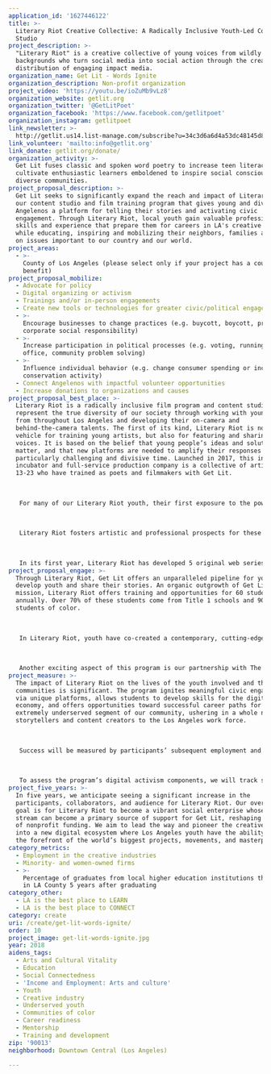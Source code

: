```yaml
---
application_id: '1627446122'
title: >-
  Literary Riot Creative Collective: A Radically Inclusive Youth-Led Content
  Studio
project_description: >-
  "Literary Riot" is a creative collective of young voices from wildly diverse
  backgrounds who turn social media into social action through the creation and
  distribution of engaging impact media.
organization_name: Get Lit - Words Ignite
organization_description: Non-profit organization
project_video: 'https://youtu.be/ioZuMb9vLz8'
organization_website: getlit.org
organization_twitter: '@GetLitPoet'
organization_facebook: 'https://www.facebook.com/getlitpoet'
organization_instagram: getlitpoet
link_newsletter: >-
  http://getlit.us14.list-manage.com/subscribe?u=34c3d6a6d4a53dc48145d88b5&id=a92bfa8739
link_volunteer: 'mailto:info@getlit.org'
link_donate: getlit.org/donate/
organization_activity: >-
  Get Lit fuses classic and spoken word poetry to increase teen literacy and
  cultivate enthusiastic learners emboldened to inspire social consciousness in
  diverse communities.
project_proposal_description: >-
  Get Lit seeks to significantly expand the reach and impact of Literary Riot,
  our content studio and film training program that gives young and diverse
  Angelenos a platform for telling their stories and activating civic
  engagement. Through Literary Riot, local youth gain valuable professional
  skills and experience that prepare them for careers in LA's creative industry,
  while educating, inspiring and mobilizing their neighbors, families and peers
  on issues important to our country and our world.
project_areas:
  - >-
    County of Los Angeles (please select only if your project has a countywide
    benefit)
project_proposal_mobilize:
  - Advocate for policy
  - Digital organizing or activism
  - Trainings and/or in-person engagements
  - Create new tools or technologies for greater civic/political engagement
  - >-
    Encourage businesses to change practices (e.g. buycott, boycott, promote
    corporate social responsibility)
  - >-
    Increase participation in political processes (e.g. voting, running for
    office, community problem solving)
  - >-
    Influence individual behavior (e.g. change consumer spending or increase
    conservation activity)
  - Connect Angelenos with impactful volunteer opportunities
  - Increase donations to organizations and causes
project_proposal_best_place: >-
  Literary Riot is a radically inclusive film program and content studio. We
  represent the true diversity of our society through working with young voices
  from throughout Los Angeles and developing their on-camera and
  behind-the-camera talents. The first of its kind, Literary Riot is not only a
  vehicle for training young artists, but also for featuring and sharing their
  voices. It is based on the belief that young people’s ideas and solutions
  matter, and that new platforms are needed to amplify their responses at a
  particularly challenging and divisive time. Launched in 2017, this in-house
  incubator and full-service production company is a collective of artists ages
  13-23 who have trained as poets and filmmakers with Get Lit. 
   
   
   
   For many of our Literary Riot youth, their first exposure to the power of poetic expression comes through Get Lit’s In-School Program. Eligible and interested young poets continue on as Get Lit Players. Students who are interested in film join our "Pilot" Program, a free 16-week course in independent filmmaking in which they learn and implement everything from development to distribution. Graduates are offered a 6 month Literary Riot Fellowship that includes additional classes and on-set experience. Young artists then move into the Literary Riot Content Studio where they receive advanced training and professional opportunities. The original content that they create builds their resumes, pays them, and promotes marginalized youth voices. 
   
    
   
   Literary Riot fosters artistic and professional prospects for these storytellers through continuing education and industry work, as well as training in professional etiquette, business skills, and other tools. It creates a bridge to success between high school and adulthood that is so often lacking in educational institutions, and has a meaningful impact on employment in L.A.’s creative industries, particularly for women and young people of color. 
   
   
   
   In its first year, Literary Riot has developed 5 original web series garnering over 3 million views, and our students’ work has screened at the Academy of Motion Picture Arts and Sciences, The Grammy Museum, and more. Current offerings include original content, in-house productions, manifestos commissioned by companies and organizations, and brand consulting that implements young voices into corporate social impact campaigns. In addition to building L.A.’s profile nationally, many of our Literary Riot filmmakers have become civic activists and gotten involved locally with the Women’s March, March for our Lives, and Rock the Vote, among others. In March 2018, our students were thrust into the epicenter of the national media campaign being supported directly by their youth peers across the country organizing the March For Our Lives. Our students produced the most watched and shared pieces of media for that campaign garnering 4 million views in 10 days.
project_proposal_engage: >-
  Through Literary Riot, Get Lit offers an unparalleled pipeline for youth to
  develop youth and share their stories. An organic outgrowth of Get Lit’s
  mission, Literary Riot offers training and opportunities for 60 students
  annually. Over 70% of these students come from Title 1 schools and 90% are
  students of color.
   
   
   
   In Literary Riot, youth have co-created a contemporary, cutting-edge platform that recognizes them as leaders and culture-makers. The studio at Get Lit, with its suite of creative tools, technology, and screening room with a cinema quality projector, is a lab in which students hone their professional skills, maximize innovation, and establish themselves as forces in the media world. Original content includes 5 web series, including Get Lit NOW, in which teen poets perform original spoken word pieces in response to recent headlines, and productions like Write to Riot, a documentary that follows 5 teen poets as they prepare to compete in Get Lit’s Classic Slam. We are currently developing our capacity to offer creative services for them to develop entirely original media content.
   
   
   
   Another exciting aspect of this program is our partnership with The United Nations. With the UN, Literary Riot is creating a curriculum that will be presented in schools as an activism toolkit. Based on the values of truth, thoughtfulness, and equality, this curriculum will act as a catalyst for civic engagement, giving youth the tools to turn their art into messages of peace and justice.
project_measure: >-
  The impact of Literary Riot on the lives of the youth involved and their
  communities is significant. The program ignites meaningful civic engagement
  via unique platforms, allows students to develop skills for the digital
  economy, and offers opportunities toward successful career paths for an
  extremely underserved segment of our community, ushering in a whole new era of
  storytellers and content creators to the Los Angeles work force. 
   
   
   
   Success will be measured by participants’ subsequent employment and leadership in the creative industries, as well as the growth of locally-created content, platforms, artistic endeavors, and partnerships created through the program. We will track the demographics of participants with an emphasis on diversity and number of beneficiaries, and the development of new tools and technologies for greater civic/political engagement, as well as engagement with the content created. Our program aims to align with and for our direct impact to be assessed by the USC Annenberg Inclusion Initiative, an industry leading think tank studying diversity and inclusion in entertainment.
   
   
   
   To assess the program’s digital activism components, we will track social media metrics and engagement, as well as evidence of growing community involvement in the political process and dialogue around various social issues. Community comments and activity will be analyzed as well as participant numbers and demographics such as age, location, income, education level, and gender.
project_five_years: >-
  In five years, we anticipate seeing a significant increase in the
  participants, collaborators, and audience for Literary Riot. Our overarching
  goal is for Literary Riot to become a vibrant social enterprise whose income
  stream can become a primary source of support for Get Lit, reshaping the model
  of nonprofit funding. We aim to lead the way and pioneer the creative industry
  into a new digital ecosystem where Los Angeles youth have the ability to be at
  the forefront of the world’s biggest projects, movements, and masterpieces.
category_metrics:
  - Employment in the creative industries
  - Minority- and women-owned firms
  - >-
    Percentage of graduates from local higher education institutions that remain
    in LA County 5 years after graduating
category_other:
  - LA is the best place to LEARN
  - LA is the best place to CONNECT
category: create
uri: /create/get-lit-words-ignite/
order: 10
project_image: get-lit-words-ignite.jpg
year: 2018
aidens_tags:
  - Arts and Cultural Vitality
  - Education
  - Social Connectedness
  - 'Income and Employment: Arts and culture'
  - Youth
  - Creative industry
  - Underserved youth
  - Communities of color
  - Career readiness
  - Mentorship
  - Training and development
zip: '90013'
neighborhood: Downtown Central (Los Angeles)

---
```

